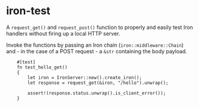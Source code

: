 iron-test
=========

A ``request_get()`` and ``request_post()`` function to properly and easily test Iron handlers without firing up a local HTTP server.

Invoke the functions by passing an Iron chain (``iron::middleware::Chain``) and - in the case of a POST request - a ``&str`` containing the body payload.

```
	#[test]
	fn test_hello_get()
	{
		let iron = IronServer::new().create_iron();
		let response = request_get(&iron, "/hello").unwrap();

		assert!(response.status.unwrap().is_client_error());
	}
```